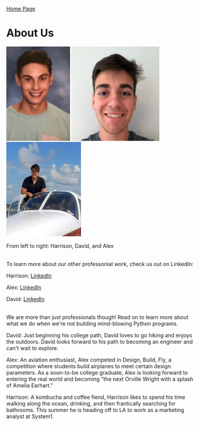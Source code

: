 [Home Page](index.md)

# About Us

<img src="images/Harrison_headshot.JPG" width="168.5" height="250" /> <img src="images/David_headshot.JPG" width="233.7" height="250" /> <img src="images/Alex_headshot.JPG" width="198.3" height="250" />

From left to right: Harrison, David, and Alex <br/><br/>

To learn more about our other professonial work, check us out on LinkedIn:

Harrison: [LinkedIn](https://www.linkedin.com/in/harrisonmintz/)

Alex: [LinkedIn](https://www.linkedin.com/in/alexander-scott-87a276107/)

David: [LinkedIn](https://www.linkedin.com/in/david-tarazi-335437169/) <br/><br/>

We are more than just professionals though! Read on to learn more about what we do when we're not building mind-blowing Python programs.

David: Just beginning his college path, David loves to go hiking and enjoys the outdoors. David looks forward to his path to becoming an engineer and can't wait to explore.

Alex: An aviation enthusiast, Alex competed in Design, Build, Fly, a competition where students build airplanes to meet certain design parameters. As a soon-to-be college graduate, Alex is looking forward to entering the real world and becoming "the next Orville Wright with a splash of Amelia Earhart."

Harrison: A kombucha and coffee fiend, Harrison likes to spend his time walking along the ocean, drinking, and then frantically searching for bathrooms.  This summer he is heading off to LA to work as a marketing analyst at System1.
